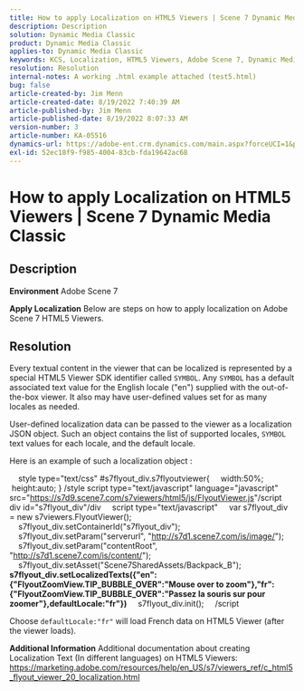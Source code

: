 ```yaml
---
title: How to apply Localization on HTML5 Viewers | Scene 7 Dynamic Media Classic
description: Description
solution: Dynamic Media Classic
product: Dynamic Media Classic
applies-to: Dynamic Media Classic
keywords: KCS, Localization, HTML5 Viewers, Adobe Scene 7, Dynamic Media Classic
resolution: Resolution
internal-notes: A working .html example attached (test5.html)
bug: false
article-created-by: Jim Menn
article-created-date: 8/19/2022 7:40:39 AM
article-published-by: Jim Menn
article-published-date: 8/19/2022 8:07:33 AM
version-number: 3
article-number: KA-05516
dynamics-url: https://adobe-ent.crm.dynamics.com/main.aspx?forceUCI=1&pagetype=entityrecord&etn=knowledgearticle&id=37f9dc35-921f-ed11-b83e-0022480866ad
exl-id: 52ec18f9-f985-4004-83cb-fda19642ac68
---
```

# How to apply Localization on HTML5 Viewers | Scene 7 Dynamic Media Classic

## Description


<b>Environment</b>
 Adobe Scene 7

<b>Apply Localization</b>
 Below are steps on how to apply localization on Adobe Scene 7 HTML5 Viewers.




## Resolution


Every textual content in the viewer that can be localized is represented by a special HTML5 Viewer SDK identifier called `SYMBOL`.
Any `SYMBOL` has a default associated text value for the English locale ("en") supplied with the out-of-the-box viewer. It also may have user-defined values set for as many locales as needed.

User-defined localization data can be passed to the viewer as a localization JSON object.
Such an object contains the list of supported locales, `SYMBOL` text values for each locale, and the default locale.

Here is an example of such a localization object :

    style type="text/css"
&#x200B;#s7flyout_div.s7flyoutviewer&lbrace;
    width:50%;
    height:auto;
&rbrace;
/style
script type="text/javascript" language="javascript" src="<u style="text-decoration:underline">https://s7d9.scene7.com/s7viewers/html5/js/FlyoutViewer.js</u>"/script
    div id="s7flyout_div"/div
    script type="text/javascript"
    var s7flyout_div = new s7viewers.FlyoutViewer();
    s7flyout_div.setContainerId("s7flyout_div");
    s7flyout_div.setParam("serverurl", "<u style="text-decoration:underline">http://s7d1.scene7.com/is/image/</u>");
    s7flyout_div.setParam("contentRoot", "<u style="text-decoration:underline">http://s7d1.scene7.com/is/content/</u>");
    s7flyout_div.setAsset("Scene7SharedAssets/Backpack_B");
    <b>s7flyout_div.setLocalizedTexts({"en":{"FlyoutZoomView.TIP_BUBBLE_OVER":"Mouse over to zoom"},"fr":{"FlyoutZoomView.TIP_BUBBLE_OVER":"Passez la souris sur pour zoomer"},defaultLocale:"fr"})</b>
    s7flyout_div.init();
    /script

Choose `defaultLocale:"fr"` will load French data on HTML5 Viewer (after the viewer loads).

<b>Additional Information</b>
Additional documentation about creating Localization Text (In different languages) on HTML5 Viewers: https://marketing.adobe.com/resources/help/en_US/s7/viewers_ref/c_html5_flyout_viewer_20_localization.html
